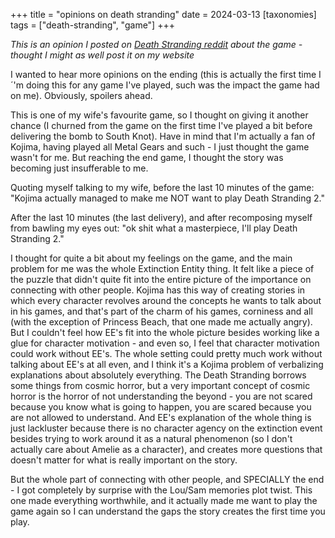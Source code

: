 +++
title =  "opinions on death stranding"
date = 2024-03-13
[taxonomies]
tags = ["death-stranding", "game"]
+++

*This is an opinion I posted on [Death Stranding reddit](https://www.reddit.com/r/DeathStranding/comments/1b21fp3/comment/kskxrid/?context=3) about the game - thought I might as well post it on my website*

I wanted to hear more opinions on the ending (this is actually the first time I´'m doing this for any game I've played, such was the impact the game had on me). Obviously, spoilers ahead.

This is one of my wife's favourite game, so I thought on giving it another chance (I churned from the game on the first time I've played a bit before delivering the bomb to South Knot). Have in mind that I'm actually a fan of Kojima, having played all Metal Gears and such - I just thought the game wasn't for me. But reaching the end game, I thought the story was becoming just insufferable to me.

Quoting myself talking to my wife, before the last 10 minutes of the game: "Kojima actually managed to make me NOT want to play Death Stranding 2."

After the last 10 minutes (the last delivery), and after recomposing myself from bawling my eyes out: "ok shit what a masterpiece, I'll play Death Stranding 2."

I thought for quite a bit about my feelings on the game, and the main problem for me was the whole Extinction Entity thing. It felt like a piece of the puzzle that didn't quite fit into the entire picture of the importance on connecting with other people. Kojima has this way of creating stories in which every character revolves around the concepts he wants to talk about in his games, and that's part of the charm of his games, corniness and all (with the exception of Princess Beach, that one made me actually angry). But I couldn't feel how EE's fit into the whole picture besides working like a glue for character motivation - and even so, I feel that character motivation could work without EE's. The whole setting could pretty much work without talking about EE's at all even, and I think it's a Kojima problem of verbalizing explanations about absolutely everything. The Death Stranding borrows some things from cosmic horror, but a very important concept of cosmic horror is the horror of not understanding the beyond - you are not scared because you know what is going to happen, you are scared because you are not allowed to understand. And EE's explanation of the whole thing is just lackluster because there is no character agency on the extinction event besides trying to work around it as a natural phenomenon (so I don't actually care about Amelie as a character), and creates more questions that doesn't matter for what is really important on the story.

But the whole part of connecting with other people, and SPECIALLY the end - I got completely by surprise with the Lou/Sam memories plot twist. This one made everything worthwhile, and it actually made me want to play the game again so I can understand the gaps the story creates the first time you play. 
